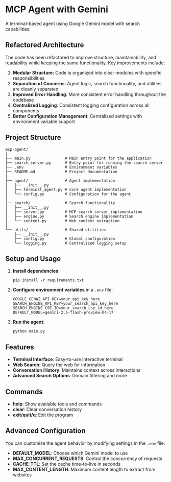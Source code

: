 # MCP Agent with Gemini

A terminal-based agent using Google Gemini model with search capabilities.

## Refactored Architecture

The code has been refactored to improve structure, maintainability, and readability while keeping the same functionality. Key improvements include:

1. **Modular Structure**: Code is organized into clear modules with specific responsibilities
2. **Separation of Concerns**: Agent logic, search functionality, and utilities are cleanly separated
3. **Improved Error Handling**: More consistent error handling throughout the codebase
4. **Centralized Logging**: Consistent logging configuration across all components
5. **Better Configuration Management**: Centralized settings with environment variable support

## Project Structure

```
mcp-agent/
│
├── main.py               # Main entry point for the application
├── search_server.py      # Entry point for running the search server
├── .env                  # Environment variables
├── README.md             # Project documentation
│
├── agent/                # Agent implementation
│   ├── __init__.py
│   ├── terminal_agent.py # Core agent implementation
│   └── config.py         # Configuration for the agent
│
├── search/               # Search functionality
│   ├── __init__.py
│   ├── server.py         # MCP search server implementation
│   ├── engine.py         # Search engine implementation
│   └── content.py        # Web content extraction 
│
└── utils/                # Shared utilities
    ├── __init__.py
    ├── config.py         # Global configuration
    └── logging.py        # Centralized logging setup
```

## Setup and Usage

1. **Install dependencies**:
   ```
   pip install -r requirements.txt
   ```

2. **Configure environment variables** in a `.env` file:
   ```
   GOOGLE_GENAI_API_KEY=your_api_key_here
   SEARCH_ENGINE_API_KEY=your_search_api_key_here
   SEARCH_ENGINE_CSE_ID=your_search_cse_id_here
   DEFAULT_MODEL=gemini-2.5-flash-preview-04-17
   ```

3. **Run the agent**:
   ```
   python main.py
   ```

## Features

- **Terminal Interface**: Easy-to-use interactive terminal
- **Web Search**: Query the web for information
- **Conversation History**: Maintains context across interactions
- **Advanced Search Options**: Domain filtering and more

## Commands

- **help**: Show available tools and commands
- **clear**: Clear conversation history
- **exit/quit/q**: Exit the program

## Advanced Configuration

You can customize the agent behavior by modifying settings in the `.env` file:

- **DEFAULT_MODEL**: Choose which Gemini model to use
- **MAX_CONCURRENT_REQUESTS**: Control the concurrency of requests
- **CACHE_TTL**: Set the cache time-to-live in seconds
- **MAX_CONTENT_LENGTH**: Maximum content length to extract from websites
